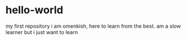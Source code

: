 # hello-world
my first repository
i am omenkish, here to learn from the best. 
am a slow learner but i just want to learn
